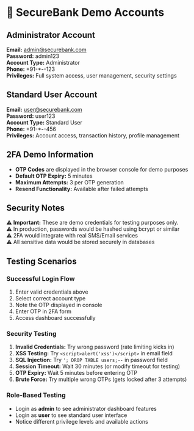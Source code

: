 # 🔐 SecureBank Demo Accounts

## Administrator Account
**Email:** admin@securebank.com  
**Password:** admin123  
**Account Type:** Administrator  
**Phone:** +91-****-***-123  
**Privileges:** Full system access, user management, security settings

## Standard User Account  
**Email:** user@securebank.com  
**Password:** user123  
**Account Type:** Standard User  
**Phone:** +91-****-***-456  
**Privileges:** Account access, transaction history, profile management

## 2FA Demo Information
- **OTP Codes** are displayed in the browser console for demo purposes
- **Default OTP Expiry:** 5 minutes
- **Maximum Attempts:** 3 per OTP generation
- **Resend Functionality:** Available after failed attempts

## Security Notes
⚠️ **Important:** These are demo credentials for testing purposes only.  
⚠️ In production, passwords would be hashed using bcrypt or similar  
⚠️ 2FA would integrate with real SMS/Email services  
⚠️ All sensitive data would be stored securely in databases

## Testing Scenarios

### Successful Login Flow
1. Enter valid credentials above
2. Select correct account type
3. Note the OTP displayed in console  
4. Enter OTP in 2FA form
5. Access dashboard successfully

### Security Testing
1. **Invalid Credentials:** Try wrong password (rate limiting kicks in)
2. **XSS Testing:** Try `<script>alert('xss')</script>` in email field
3. **SQL Injection:** Try `'; DROP TABLE users;--` in password field
4. **Session Timeout:** Wait 30 minutes (or modify timeout for testing)
5. **OTP Expiry:** Wait 5 minutes before entering OTP
6. **Brute Force:** Try multiple wrong OTPs (gets locked after 3 attempts)

### Role-Based Testing
- Login as **admin** to see administrator dashboard features
- Login as **user** to see standard user interface
- Notice different privilege levels and available actions